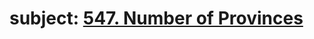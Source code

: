 # subject: <a href="https://leetcode.com/problems/number-of-provinces/description/?envType=study-plan-v2&envId=leetcode-75">547. Number of Provinces</a>
